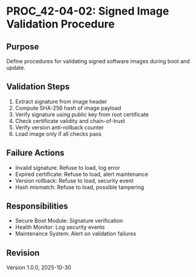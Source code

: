 # PROC_42-04-02: Signed Image Validation Procedure

## Purpose
Define procedures for validating signed software images during boot and update.

## Validation Steps
1. Extract signature from image header
2. Compute SHA-256 hash of image payload
3. Verify signature using public key from root certificate
4. Check certificate validity and chain-of-trust
5. Verify version anti-rollback counter
6. Load image only if all checks pass

## Failure Actions
- Invalid signature: Refuse to load, log error
- Expired certificate: Refuse to load, alert maintenance
- Version rollback: Refuse to load, security event
- Hash mismatch: Refuse to load, possible tampering

## Responsibilities
- Secure Boot Module: Signature verification
- Health Monitor: Log security events
- Maintenance System: Alert on validation failures

## Revision
Version 1.0.0, 2025-10-30

